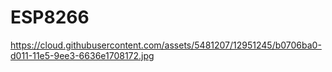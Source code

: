 # ESP8266

https://cloud.githubusercontent.com/assets/5481207/12951245/b0706ba0-d011-11e5-9ee3-6636e1708172.jpg

